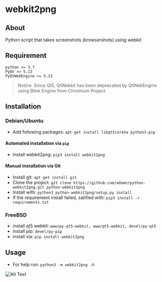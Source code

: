# webkit2png

## About
Python script that takes screenshots (browsershots) using webkit

## Requirement
    python >= 3.7
    PyQt >= 5.13
    PyQtWebEngine >= 5.13

> Notice: Since Qt5, QtWebkit has been deprecated by QtWebEngine using Blink Engine from Chromium Project.

## Installation

### Debian/Ubuntu
- Add following packages: ``apt-get install libqt5core5a python3-pip``

#### Automated installation via ```pip```
- Install webkit2png: ```pip3 install webkit2png```

#### Manual installation via Git
- Install git: ``apt-get install git``
- Clone the project: ``git clone https://github.com/adamn/python-webkit2png.git python-webkit2png``
- Install with: ``python3 python-webkit2png/setup.py install``
- If the requirement install failed, satified with: ``pip3 install -r requirements.txt``

### FreeBSD
- install qt5 webkit: ```www/py-qt5-webkit, www/qt5-webkit, devel/py-qt5```
- install pip: ``devel/py-pip``
- install via: ``pip install webkit2png``

## Usage
- For help run: ``python3 -m webkit2png -h``

![Alt Text](http://24.media.tumblr.com/tumblr_m9trixXFHn1rxlmf0o1_400.gif)
